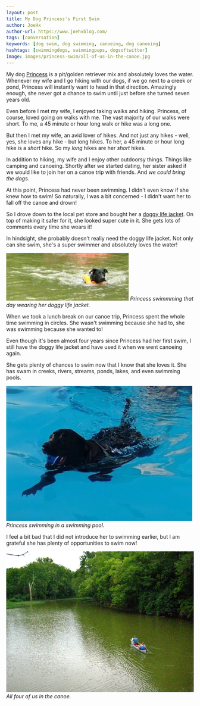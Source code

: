 ```yaml
---
layout: post
title: My Dog Princess's First Swim
author: JoeHx
author-url: https://www.joehxblog.com/
tags: [conversation]
keywords: [dog swim, dog swimming, canoeing, dog canoeing]
hashtags: [swimmingdogs, swimmingpups, dogsoftwitter]
image: images/princess-swim/all-of-us-in-the-canoe.jpg
---
```


My dog [Princess](http://www.puppy-snuggles.com/blog/puppy-profile-princess/) is a pit/golden retriever mix and absolutely loves the water. Whenever my wife and I go hiking with our dogs, if we go next to a creek or pond, Princess will instantly want to head in that direction. Amazingly enough, she never got a chance to swim until just before she turned seven years old.

Even before I met my wife, I enjoyed taking walks and hiking. Princess, of course, loved going on walks with me. The vast majority of our walks were short. To me, a 45 minute or hour long walk or hike was a long one.

But then I met my wife, an avid lover of hikes. And not just any hikes - well, yes, she loves any hike - but long hikes. To her, a 45 minute or hour long hike is a *short* hike. So my *long* hikes are her *short* hikes.

In addition to hiking, my wife and I enjoy other outdoorsy things. Things like camping and canoeing. Shortly after we started dating, her sister asked if we would like to join her on a canoe trip with friends. And *we could bring the dogs.*

At this point, Princess had never been swimming. I didn't even know if she knew how to swim! So naturally, I was a bit concerned - I didn't want her to fall off the canoe and drown!

So I drove down to the local pet store and bought her a [doggy life jacket](https://www.chewy.com/s?query=doggy%20life%20jacket). On top of making it safer for it, she looked super cute in it. She gets lots of comments every time she wears it!

In hindsight, she probably doesn't really need the doggy life jacket. Not only can she swim, she's a super swimmer and absolutely loves the water!

![Princess swimmming that day with her doggy life jacket.](/images/princess-swim/princess-swimming-in-creek.jpg)
*Princess swimmming that day wearing her doggy life jacket.*

When we took a lunch break on our canoe trip, Princess spent the whole time swimming in circles. She wasn't swimming because she had to, she was swimming because she wanted to!

Even though it's been almost four years since Princess had her first swim, I still have the doggy life jacket and have used it when we went canoeing again.

She gets plenty of chances to swim now that I know that she loves it. She has swam in creeks, rivers, streams, ponds, lakes, and even swimming pools.

![Princess swimming in a swimming pool.](/images/puppy-profile/princess/swimming-princess.jpg)
*Princess swimming in a swimming pool.*

I feel a bit bad that I did not introduce her to swimming earlier, but I am grateful she has plenty of opportunities to swim now!

![All four of us in the canoe.](/images/princess-swim/all-of-us-in-the-canoe.jpg)
*All four of us in the canoe.*
